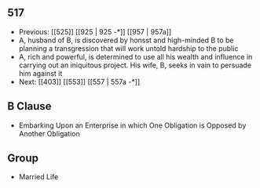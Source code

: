 ## 517
- Previous: [[525]] [[925 | 925 -*]] [[957 | 957a]] 
- A, husband of B, is discovered by honsst and high-minded B to be planning a transgression that will work untold hardship to the public
- A, rich and powerful, is determined to use all his wealth and influence in carrying out an iniquitous project. His wife, B, seeks in vain to persuade him against it
- Next: [[403]] [[553]] [[557 | 557a -*]] 

## B Clause
- Embarking Upon an Enterprise in which One Obligation is Opposed by Another Obligation

## Group
- Married Life

